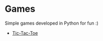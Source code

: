 # Games
Simple games developed in Python for fun :)
- [Tic-Tac-Toe](https://github.com/anambelloso/TIC-TAC-TOE)
